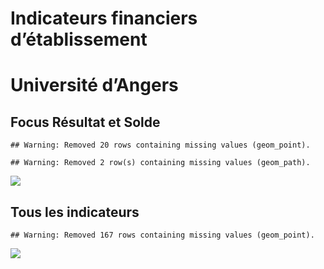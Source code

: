 Indicateurs financiers d’établissement
================

# Université d’Angers

## Focus Résultat et Solde

    ## Warning: Removed 20 rows containing missing values (geom_point).

    ## Warning: Removed 2 row(s) containing missing values (geom_path).

![](université_d_angers_files/figure-gfm/etab.focus-1.png)<!-- -->

## Tous les indicateurs

    ## Warning: Removed 167 rows containing missing values (geom_point).

![](université_d_angers_files/figure-gfm/etab-1.png)<!-- -->
